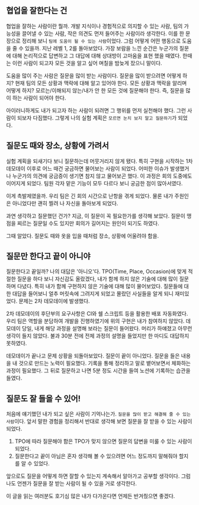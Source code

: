 ## 협업을 잘한다는 건

협업을 잘하는 사람이란 뭘까. 
개발 지식이나 경험적으로 의지할 수 있는 사람, 팀의 가능성을 끌어낼 수 있는 사람, 작은 의견도 먼저 들어주는 사람이라 생각한다. 
이를 한 문장으로 정리해 보니 `팀에 도움이 될 수 있는 사람`이었다. 그럼 어떻게 어떤 행동으로 도움을 줄 수 있을까. 지난 레벨 1, 2를 돌아보았다. 
가장 보람을 느낀 순간은 누군가의 질문에 대해 논리적으로 답변하고 그 대답에 대해 상대방이 고마움을 표현 했을 때였다. 
한때는 이런 사람이 되고자 모든 것을 알고 싶어 며칠을 밤늦게 잤으니 말이다.

도움을 많이 주는 사람은 질문을 많이 받는 사람이다. 질문을 많이 받으려면 어떻게 하지? 현재 팀의 모든 상황과 맥락에 대해 알고 있어야 한다. 
모든 상황과 맥락을 알리며 어떻게 하지? 모르는/이해되지 않는/내가 안 한 모든 것에 질문해야 한다. 즉, 질문을 많이 하는 사람이 되어야 한다.

아이러니하게도 내가 되고자 하는 사람이 되려면 그 행위를 먼저 실천해야 했다. 그런 사람이 되보자 다짐했다. 
그렇게 나의 실험 계획은 `모르면 눈치 보지 말고 질문하기`가 되었다.

## 질문도 때와 장소, 상황에 가려서

실험 계획을 되새기다 보니 질문하는데 머뭇거리지 않게 됐다.
특히 구현을 시작하는 1차 데모데이 이후로 어느 때건 궁금하면 물어보는 사람이 되었다.
어떠한 이슈가 발생했거나 누군가의 의견에 궁금증이 생기면 참지 않고 물어보곤 했다.
이 과정은 회의 도중에도 이어지게 되었다. 팀원 각자 맡은 기능이 모두 다르다 보니 궁금한 점이 많아서였다.

이게 촉발제였을까. 우리 팀은 긴 회의 시간으로 난항을 겪게 되었다.
물론 내가 주원인은 아니었다만 괜히 찔려 나 자신을 돌아보게 되었다.

과연 생각하고 질문했던 건가? 지금, 이 질문이 꼭 필요한가를 생각해 보았다.
질문이 맹점을 찌르는 질문일 수도 있지만 회의가 길어지는 원인이 되기도 하였다.

그때 알았다. 질문도 때와 옷을 입을 때처럼 장소, 상황에 어울려야 함을.

## 질문만 한다고 끝이 아니야

질문한다고 끝일까? 나의 대답은 '아니오'다.
TPO(Time, Place, Occasion)에 맞게 적절한 질문을 하다 보니 자신감도 올랐겠다, 내가 함께 하지 않은 기술에 대해 많이 질문하며 다녔다.
특히 내가 함께 구현하지 않은 기술에 대해 많이 물어보았다. 질문들에 대한 대답을 들어보니 얼추 머릿속에 그려지게 되었고 몰랐던 사실들을 알게 되니 재미있었다.
문제는 2차 데모데이에 발생했다.

2차 데모데이의 후단부의 요구사항은 CI와 쉘 스크립트 등을 활용한 배포 자동화였다.
우리 팀은 역할을 분담하여 개발을 진행하였기에 위의 구현은 내가 참여하지 않았다.
데모데이 당일, 내게 해당 과정을 설명해 보라는 질문이 들어왔다.
머리가 하얘졌고 아무런 생각이 들지 않았다.
불과 30분 전에 전체 과정의 설명을 들었지만 한 마디도 대답하지 못하였다.

데모데이가 끝나고 문제 상황을 되돌아보았다.
질문이 끝이 아니었다.
질문을 들은 내용을 내 것으로 만드는 노력이 필요했다.
기록을 통해 정리하고 말로 뱉어보면서 체화하는 과정이 필요했다.
그 뒤로 질문하고 나면 5분 정도 시간을 들여 노션에 기록하는 습관을 들였다.

## 질문도 잘 들을 수 있어!

처음에 얘기했던 내가 되고 싶은 사람이 기억나는가. `질문을 많이 받고 해결해 줄 수 있는 사람`이다.
앞서 말한 경험을 정리해서 반대로 생각해 보면 질문을 잘 받을 수 있는 사람이 되었다.

1. TPO에 따라 질문해야 함은 TPO가 맞지 않으면 질문의 답변을 미룰 수 있는 사람이 되었다.
2. 질문한다고 끝이 아님은 혼자 생각해 볼 수 있으려면 어느 정도까지 말해줘야 할지를 알 수 있었다.

앞으로도 질문을 어떻게 하면 잘할 수 있는지 계속해서 알아가고 공부할 생각이다.
그럼 나도 언젠가 질문을 잘 받는 사람이 될 수 있을 거로 생각한다.

이 글을 읽는 여러분도 호기심 많은 내가 다가온다면 언제든 반겨줬으면 좋겠다.
